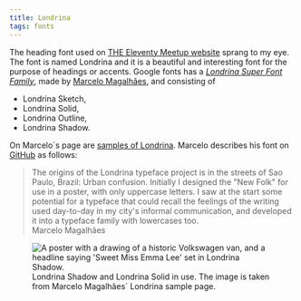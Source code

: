 ```yaml
---
title: Londrina
tags: fonts
---
```

The heading font used on [THE Eleventy Meetup website](https://11tymeetup.dev) sprang to my eye. The font is named Londrina and it is a beautiful and interesting font for the purpose of headings or accents. Google fonts has a [<cite>Londrina Super Font Family</cite>](https://fonts.google.com/?query=londrina), made by [Marcelo Magalhães](https://tipospereira.com/), and consisting of

- Londrina Sketch,
- Londrina Solid,
- Londrina Outline,
- Londrina Shadow.

On Marcelo´s page are [samples of Londrina](https://tipospereira.com/londrina-typeface). Marcelo describes his font on [GitHub](https://github.com/marcelommp/Londrina-Typeface) as follows:

<blockquote>
The origins of the Londrina typeface project is in the streets of Sao Paulo, Brazil: Urban confusion. Initially I designed the "New Folk" for use in a poster, with only uppercase letters. I saw at the start some potential for a typeface that could recall the feelings of the writing used day-to-day in my city's informal communication, and developed it into a typeface family with lowercases too.
<footer>Marcelo Magalhães</footer>
</blockquote>

<figure>
<img src="/img/fonts/londrina.png" alt="A poster with a drawing of a historic Volkswagen van, and a headline saying 'Sweet Miss Emma Lee' set in Londrina Shadow.">
<figcaption>Londrina Shadow and Londrina Solid in use. The image is taken from Marcelo Magalhães´ Londrina sample page.</figcaption>
</figure>
